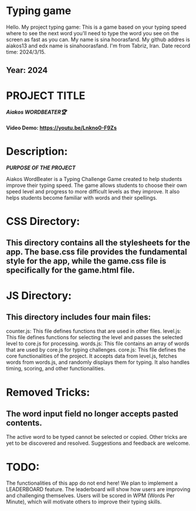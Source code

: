 # Typing game 
Hello.
My project typing game:
This is a game based on your typing speed where to see the next word you'll need to type the word you see on the screen as fast as you can.
My name is sina hoorasfand.
My github addres is aiakos13 and edx name is sinahoorasfand.
I'm from Tabriz, Iran.
Date record time: 2024/3/15.
## Year: 2024
# PROJECT TITLE
***Aiakos WORDBEATER🏆***
#### Video Demo:  <https://youtu.be/Lnkno0-F9Zs>

# Description:
***PURPOSE OF THE PROJECT***

 Aiakos WordBeater is a Typing Challenge Game created to help students improve their typing speed. The game allows students to choose their own speed level and progress to more difficult levels as they improve. It also helps students become familiar with words and their spellings.

# CSS Directory:
## This directory contains all the stylesheets for the app. The base.css file provides the fundamental style for the app, while the game.css file is specifically for the game.html file.

# JS Directory:
## This directory includes four main files:

counter.js: This file defines functions that are used in other files.
level.js: This file defines functions for selecting the level and passes the selected level to core.js for processing.
words.js: This file contains an array of words that are used by core.js for typing challenges.
core.js: This file defines the core functionalities of the project. It accepts data from level.js, fetches words from words.js, and randomly displays them for typing. It also handles timing, scoring, and other functionalities.
# Removed Tricks:
## The word input field no longer accepts pasted contents.
The active word to be typed cannot be selected or copied.
Other tricks are yet to be discovered and resolved. Suggestions and feedback are welcome.
# TODO:
The functionalities of this app do not end here! We plan to implement a LEADERBOARD feature. The leaderboard will show how users are improving and challenging themselves. Users will be scored in WPM (Words Per Minute), which will motivate others to improve their typing skills.
